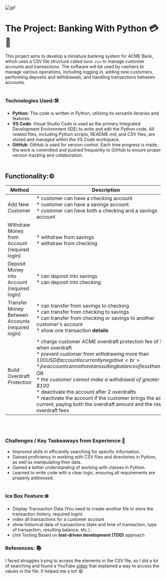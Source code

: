 ![gif](https://media2.giphy.com/media/v1.Y2lkPTc5MGI3NjExc2c1OHRuZmxtbjFzZjF6NTVlZWc5OTRsNHF5YXh3YmUxOXpwdXpldSZlcD12MV9pbnRlcm5hbF9naWZfYnlfaWQmY3Q9Zw/BfFFYPSVYr9UR6EtEL/giphy.gif)

# The Project: Banking With Python 💳🏦

This project aims to develop a miniature banking system for ACME Bank, which uses a CSV file structure called `bank.csv` to manage customer accounts and transactions. The software will be used by cashiers to manage various operations, including logging in, adding new customers, performing deposits and withdrawals, and handling transactions between accounts.
<br><br>


### Technologies Used:🛠️

- **Python**: The code is written in Python, utilizing its versatile libraries and features.
- **VS Code**: Visual Studio Code is used as the primary Integrated Development Environment (IDE) to write and edit the Python code. All related files, including Python scripts, README.md, and CSV files, are stored and managed within the VS Code workspace.
- **GitHub**: GitHub is used for version control. Each time progress is made, the work is committed and pushed frequently to GitHub to ensure proper version tracking and collaboration.
<br><br>


## Functionality:⚙️

| Method | Description | 
|------------|-----------|
| Add New Customer |* customer can have a checking account<br>* customer can have a savings account<br>* customer can have both a checking and a savings account |
| Withdraw Money from Account (required login)|* withdraw from savings <br>* withdraw from checking     |
| Deposit Money into Account (required login)|* can deposit into savings <br>* can deposit into checking|
| Transfer Money Between Accounts (required login)| * can transfer from savings to checking <br> * can transfer from checking to savings <br> * can transfer from checking or savings to another customer's account <br>* show one transaction **details** |
| Build Overdraft Protection      | * charge customer ACME overdraft protection fee of $35 when overdraft <br> * prevent customer from withdrawing more than $100 USD if account is currently negative <br> * _the account cannot have a resulting balance of less than -$100_ <br> OR <br> * _the customer cannot make a withdrawal of greater than $100_ <br> * deactivate the account after 2 overdrafts <br> * reactivate the account if the customer brings the account current, paying both the overdraft amount and the resulting overdraft fees    | 
<br><br>

### Challenges / Key Taskeaways from Experience:🚀

- Improved skills in efficiently searching for specific information.
- Gained proficiency in working with CSV files and directories in Python, as well as manipulating their data.
- Gained a better understanding of working with classes in Python.
- Learned to write code with a clear logic, ensuring all requirements are properly addressed.
 <br><br>

### Ice Box Feature:❄️

- Display Transaction Data (You need to create another file to store the transaction history, required login)
- index all transactions for a customer account
- show historical data of transactions (date and time of transaction, type of transaction, resulting balance, etc.)
- Unit Testing Based on **test-driven development (TDD)** approach

### References: 📚
I faced struggles trying to access the elements in the CSV file, so I did a lot of searching and found a YouTube [video](https://youtu.be/ZuxVxVj30ms?si=ZZyN2TMGCq2tazJ5) that explained a way to access the values in the file. It helped me a lot! 😄



